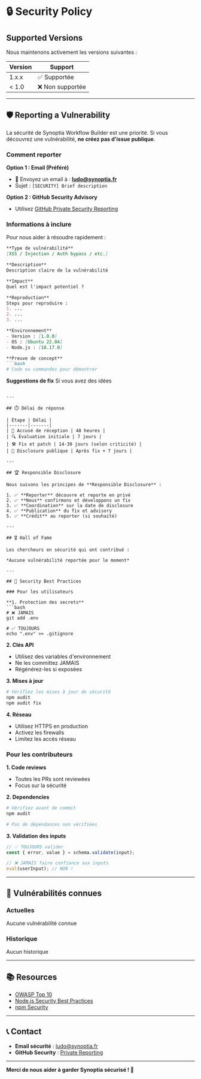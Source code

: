 # 🔒 Security Policy

## Supported Versions

Nous maintenons activement les versions suivantes :

| Version | Support          |
| ------- | ---------------- |
| 1.x.x   | ✅ Supportée     |
| < 1.0   | ❌ Non supportée |

---

## 🛡️ Reporting a Vulnerability

La sécurité de Synoptia Workflow Builder est une priorité. Si vous découvrez une vulnérabilité, **ne créez pas d'issue publique**.

### Comment reporter

**Option 1 : Email (Préféré)**
- 📧 Envoyez un email à : **ludo@synoptia.fr**
- Sujet : `[SECURITY] Brief description`

**Option 2 : GitHub Security Advisory**
- Utilisez [GitHub Private Security Reporting](../../security/advisories/new)

### Informations à inclure

Pour nous aider à résoudre rapidement :

```markdown
**Type de vulnérabilité**
[XSS / Injection / Auth bypass / etc.]

**Description**
Description claire de la vulnérabilité

**Impact**
Quel est l'impact potentiel ?

**Reproduction**
Steps pour reproduire :
1. ...
2. ...
3. ...

**Environnement**
- Version : [1.0.0]
- OS : [Ubuntu 22.04]
- Node.js : [18.17.0]

**Preuve de concept**
```bash
# Code ou commandes pour démontrer
```

**Suggestions de fix**
Si vous avez des idées
```

---

## ⏱️ Délai de réponse

| Étape | Délai |
|-------|-------|
| 📨 Accusé de réception | 48 heures |
| 🔍 Évaluation initiale | 7 jours |
| 🛠️ Fix et patch | 14-30 jours (selon criticité) |
| 📢 Disclosure publique | Après fix + 7 jours |

---

## 🏆 Responsible Disclosure

Nous suivons les principes de **Responsible Disclosure** :

1. ✅ **Reporter** découvre et reporte en privé
2. ✅ **Nous** confirmons et développons un fix
3. ✅ **Coordination** sur la date de disclosure
4. ✅ **Publication** du fix et advisory
5. ✅ **Crédit** au reporter (si souhaité)

---

## 🎖️ Hall of Fame

Les chercheurs en sécurité qui ont contribué :

*Aucune vulnérabilité reportée pour le moment*

---

## 🔐 Security Best Practices

### Pour les utilisateurs

**1. Protection des secrets**
```bash
# ❌ JAMAIS
git add .env

# ✅ TOUJOURS
echo ".env" >> .gitignore
```

**2. Clés API**
- Utilisez des variables d'environnement
- Ne les committez JAMAIS
- Régénérez-les si exposées

**3. Mises à jour**
```bash
# Vérifiez les mises à jour de sécurité
npm audit
npm audit fix
```

**4. Réseau**
- Utilisez HTTPS en production
- Activez les firewalls
- Limitez les accès réseau

### Pour les contributeurs

**1. Code reviews**
- Toutes les PRs sont reviewées
- Focus sur la sécurité

**2. Dependencies**
```bash
# Vérifiez avant de commit
npm audit

# Pas de dépendances non vérifiées
```

**3. Validation des inputs**
```javascript
// ✅ TOUJOURS valider
const { error, value } = schema.validate(input);

// ❌ JAMAIS faire confiance aux inputs
eval(userInput); // NON !
```

---

## 🚨 Vulnérabilités connues

### Actuelles
Aucune vulnérabilité connue

### Historique
Aucun historique

---

## 📚 Resources

- [OWASP Top 10](https://owasp.org/www-project-top-ten/)
- [Node.js Security Best Practices](https://nodejs.org/en/docs/guides/security/)
- [npm Security](https://docs.npmjs.com/packages-and-modules/securing-your-code)

---

## 📞 Contact

- **Email sécurité** : ludo@synoptia.fr
- **GitHub Security** : [Private Reporting](../../security/advisories/new)

---

**Merci de nous aider à garder Synoptia sécurisé ! 🙏**
